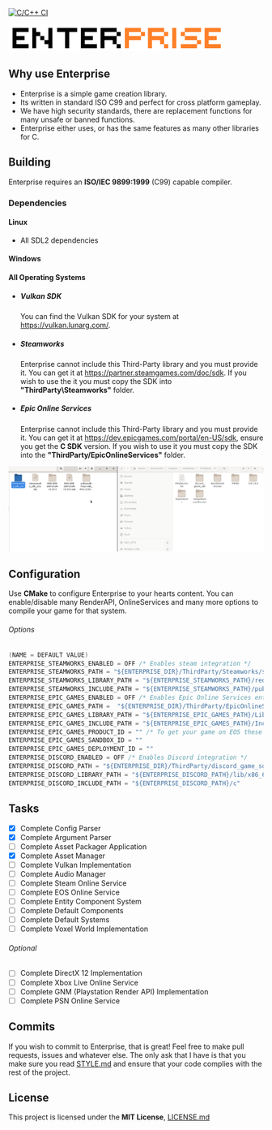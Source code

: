 [![C/C++ CI](https://github.com/cullvox/Enterprise/actions/workflows/c-cpp.yml/badge.svg)](https://github.com/cullvox/Enterprise/actions/workflows/c-cpp.yml)

![Enterprise Logo](Images/Logo.png)

## Why use Enterprise
* Enterprise is a simple game creation library. 
* Its written in standard ISO C99 and perfect for cross platform gameplay.
* We have high security standards, there are replacement functions for many unsafe or banned functions.
* Enterprise either uses, or has the same features as many other libraries for C.

## Building
Enterprise requires an **ISO/IEC 9899:1999** (C99) capable compiler. 

### Dependencies
#### Linux
* All SDL2 dependencies

#### Windows

#### All Operating Systems
* ##### Vulkan SDK
    You can find the Vulkan SDK for your system at https://vulkan.lunarg.com/.

* ##### Steamworks
    Enterprise cannot include this Third-Party library and you must provide it. You can get it at https://partner.steamgames.com/doc/sdk.
    If you wish to use the it you must copy the SDK into **"ThirdParty\Steamworks"** folder.
* ##### Epic Online Services
    Enterprise cannot include this Third-Party library and you must provide it. You can get it at https://dev.epicgames.com/portal/en-US/sdk, ensure you get the **C SDK** version.
    If you wish to use it you must copy the SDK into the **"ThirdParty/EpicOnlineServices"** folder.

![A GIF of how to install the SDKS](Images/HowToInstallSDKS.gif)

## Configuration
Use **CMake** to configure Enterprise to your hearts content. You can enable/disable many RenderAPI, OnlineServices and many more options to compile your game for that system.

###### Options
```c
(NAME = DEFAULT VALUE)
ENTERPRISE_STEAMWORKS_ENABLED = OFF /* Enables steam integration */
ENTERPRISE_STEAMWORKS_PATH = "${ENTERPRISE_DIR}/ThirdParty/Steamworks/sdk")
ENTERPRISE_STEAMWORKS_LIBRARY_PATH = "${ENTERPRISE_STEAMWORKS_PATH}/redistributable_bin")
ENTERPRISE_STEAMWORKS_INCLUDE_PATH = "${ENTERPRISE_STEAMWORKS_PATH}/public")
ENTERPRISE_EPIC_GAMES_ENABLED = OFF /* Enables Epic Online Services entegration */
ENTERPRISE_EPIC_GAMES_PATH =  "${ENTERPRISE_DIR}/ThirdParty/EpicOnlineServices/SDK"
ENTERPRISE_EPIC_GAMES_LIBRARY_PATH = "${ENTERPRISE_EPIC_GAMES_PATH}/Lib"
ENTERPRISE_EPIC_GAMES_INCLUDE_PATH = "${ENTERPRISE_EPIC_GAMES_PATH}/Include"
ENTERPRISE_EPIC_GAMES_PRODUCT_ID = "" /* To get your game on EOS these are required! */
ENTERPRISE_EPIC_GAMES_SANDBOX_ID = ""
ENTERPRISE_EPIC_GAMES_DEPLOYMENT_ID = ""
ENTERPRISE_DISCORD_ENABLED = OFF /* Enables Discord integration */
ENTERPRISE_DISCORD_PATH = "${ENTERPRISE_DIR}/ThirdParty/discord_game_sdk"
ENTERPRISE_DISCORD_LIBRARY_PATH = "${ENTERPRISE_DISCORD_PATH}/lib/x86_64"
ENTERPRISE_DISCORD_INCLUDE_PATH = "${ENTERPRISE_DISCORD_PATH}/c"
```

## Tasks
- [X] Complete Config Parser
- [X] Complete Argument Parser
- [ ] Complete Asset Packager Application
- [x] Complete Asset Manager
- [ ] Complete Vulkan Implementation
- [ ] Complete Audio Manager
- [ ] Complete Steam Online Service
- [ ] Complete EOS Online Service
- [ ] Complete Entity Component System
- [ ] Complete Default Components
- [ ] Complete Default Systems
- [ ] Complete Voxel World Implementation

###### Optional
- [ ] Complete DirectX 12 Implementation
- [ ] Complete Xbox Live Online Service
- [ ] Complete GNM (Playstation Render API) Implementation
- [ ] Complete PSN Online Service

## Commits
If you wish to commit to Enterprise, that is great! Feel free to make pull requests, issues and whatever else. The only ask that I have is that you make sure you read [STYLE.md](STYLE.md) and ensure that your code complies with the rest of the project.

## License
This project is licensed under the **MIT License**, [LICENSE.md](LICENSE.md)
